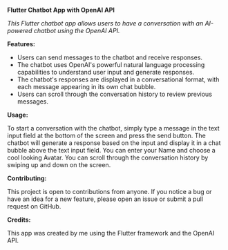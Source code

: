 **Flutter Chatbot App with OpenAI API**

_This Flutter chatbot app allows users to have a conversation with an AI-powered chatbot using the OpenAI API._


**Features:**
- Users can send messages to the chatbot and receive responses.
- The chatbot uses OpenAI's powerful natural language processing capabilities to understand user input and generate responses.
- The chatbot's responses are displayed in a conversational format, with each message appearing in its own chat bubble.
- Users can scroll through the conversation history to review previous messages.



**Usage:**

To start a conversation with the chatbot, simply type a message in the text input field at the bottom of the screen and press the send button. The chatbot will generate a response based on the input and display it in a chat bubble above the text input field.
You can enter your Name and choose a cool looking Avatar.
You can scroll through the conversation history by swiping up and down on the screen.


**Contributing:**

This project is open to contributions from anyone. If you notice a bug or have an idea for a new feature, please open an issue or submit a pull request on GitHub.

**Credits:**

This app was created by me using the Flutter framework and the OpenAI API.
